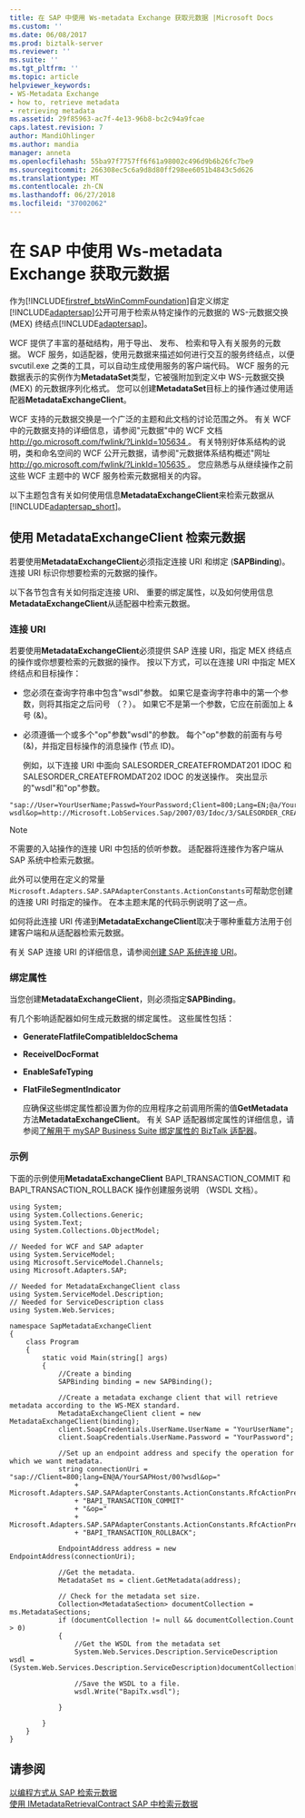 ```yaml
---
title: 在 SAP 中使用 Ws-metadata Exchange 获取元数据 |Microsoft Docs
ms.custom: ''
ms.date: 06/08/2017
ms.prod: biztalk-server
ms.reviewer: ''
ms.suite: ''
ms.tgt_pltfrm: ''
ms.topic: article
helpviewer_keywords:
- WS-Metadata Exchange
- how to, retrieve metadata
- retrieving metadata
ms.assetid: 29f85963-ac7f-4e13-96b8-bc2c94a9fcae
caps.latest.revision: 7
author: MandiOhlinger
ms.author: mandia
manager: anneta
ms.openlocfilehash: 55ba97f7757ff6f61a98002c496d9b6b26fc7be9
ms.sourcegitcommit: 266308ec5c6a9d8d80ff298ee6051b4843c5d626
ms.translationtype: MT
ms.contentlocale: zh-CN
ms.lasthandoff: 06/27/2018
ms.locfileid: "37002062"
---
```

# <a name="get-metadata-using-ws-metadata-exchange-in-sap"></a>在 SAP 中使用 Ws-metadata Exchange 获取元数据
作为[!INCLUDE[firstref_btsWinCommFoundation](../../includes/firstref-btswincommfoundation-md.md)]自定义绑定[!INCLUDE[adaptersap](../../includes/adaptersap-md.md)]公开可用于检索从特定操作的元数据的 WS-元数据交换 (MEX) 终结点[!INCLUDE[adaptersap](../../includes/adaptersap-md.md)]。  
  
 WCF 提供了丰富的基础结构，用于导出、 发布、 检索和导入有关服务的元数据。 WCF 服务，如适配器，使用元数据来描述如何进行交互的服务终结点，以便 svcutil.exe 之类的工具，可以自动生成使用服务的客户端代码。 WCF 服务的元数据表示的实例作为**MetadataSet**类型，它被强附加到定义中 WS-元数据交换 (MEX) 的元数据序列化格式。 您可以创建**MetadataSet**目标上的操作通过使用适配器**MetadataExchangeClient**。  
  
 WCF 支持的元数据交换是一个广泛的主题和此文档的讨论范围之外。 有关 WCF 中的元数据支持的详细信息，请参阅"元数据"中的 WCF 文档[ http://go.microsoft.com/fwlink/?LinkId=105634 ](http://go.microsoft.com/fwlink/?LinkId=105634)。 有关特别好体系结构的说明，类和命名空间的 WCF 公开元数据，请参阅"元数据体系结构概述"网址[ http://go.microsoft.com/fwlink/?LinkId=105635 ](http://go.microsoft.com/fwlink/?LinkId=105635)。 您应熟悉与从继续操作之前这些 WCF 主题中的 WCF 服务检索元数据相关的内容。  
  
 以下主题包含有关如何使用信息**MetadataExchangeClient**来检索元数据从[!INCLUDE[adaptersap_short](../../includes/adaptersap-short-md.md)]。  
  
## <a name="using-a-metadataexchangeclient-to-retrieve-metadata"></a>使用 MetadataExchangeClient 检索元数据  
 若要使用**MetadataExchangeClient**必须指定连接 URI 和绑定 (**SAPBinding**)。 连接 URI 标识你想要检索的元数据的操作。  
  
 以下各节包含有关如何指定连接 URI、 重要的绑定属性，以及如何使用信息**MetadataExchangeClient**从适配器中检索元数据。  
  
### <a name="the-connection-uri"></a>连接 URI  
 若要使用**MetadataExchangeClient**必须提供 SAP 连接 URI，指定 MEX 终结点的操作或你想要检索的元数据的操作。 按以下方式，可以在连接 URI 中指定 MEX 终结点和目标操作：  
  
- 您必须在查询字符串中包含"wsdl"参数。 如果它是查询字符串中的第一个参数，则将其指定之后问号 （？）。 如果它不是第一个参数，它应在前面加上 & 号 (&)。  
  
- 必须遵循一个或多个"op"参数"wsdl"的参数。 每个"op"参数的前面有与号 (&)，并指定目标操作的消息操作 (节点 ID)。  
  
  例如，以下连接 URI 中面向 SALESORDER_CREATEFROMDAT201 IDOC 和 SALESORDER_CREATEFROMDAT202 IDOC 的发送操作。 突出显示的"wsdl"和"op"参数。  
  
```  
"sap://User=YourUserName;Passwd=YourPassword;Client=800;Lang=EN;@a/YourSAPHost/00?wsdl&op=http://Microsoft.LobServices.Sap/2007/03/Idoc/3/SALESORDER_CREATEFROMDAT201//620/Send&op=http://Microsoft.LobServices.Sap/2007/03/Idoc/3/SALESORDER_CREATEFROMDAT202//620/Send"  
```  
  
> [!NOTE]
>  不需要的入站操作的连接 URI 中包括的侦听参数。 适配器将连接作为客户端从 SAP 系统中检索元数据。  
  
 此外可以使用在定义的常量`Microsoft.Adapters.SAP.SAPAdapterConstants.ActionConstants`可帮助您创建的连接 URI 时指定的操作。 在本主题末尾的代码示例说明了这一点。  
  
 如何将此连接 URI 传递到**MetadataExchangeClient**取决于哪种重载方法用于创建客户端和从适配器检索元数据。  
  
 有关 SAP 连接 URI 的详细信息，请参阅[创建 SAP 系统连接 URI](../../adapters-and-accelerators/adapter-sap/create-the-sap-system-connection-uri.md)。  
  
### <a name="binding-properties"></a>绑定属性  
 当您创建**MetadataExchangeClient**，则必须指定**SAPBinding**。  
  
 有几个影响适配器如何生成元数据的绑定属性。 这些属性包括：  
  
- **GenerateFlatfileCompatibleIdocSchema**  
  
- **ReceiveIDocFormat**  
  
- **EnableSafeTyping**  
  
- **FlatFileSegmentIndicator**  
  
  应确保这些绑定属性都设置为你的应用程序之前调用所需的值**GetMetadata**方法**MetadataExchangeClient**。 有关 SAP 适配器绑定属性的详细信息，请参阅[了解用于 mySAP Business Suite 绑定属性的 BizTalk 适配器](../../adapters-and-accelerators/adapter-sap/read-about-biztalk-adapter-for-mysap-business-suite-binding-properties.md)。  
  
### <a name="example"></a>示例  
 下面的示例使用**MetadataExchangeClient** BAPI_TRANSACTION_COMMIT 和 BAPI_TRANSACTION_ROLLBACK 操作创建服务说明 （WSDL 文档）。  
  
```  
using System;  
using System.Collections.Generic;  
using System.Text;  
using System.Collections.ObjectModel;  
  
// Needed for WCF and SAP adapter  
using System.ServiceModel;  
using Microsoft.ServiceModel.Channels;  
using Microsoft.Adapters.SAP;  
  
// Needed for MetadataExchangeClient class  
using System.ServiceModel.Description;  
// Needed for ServiceDescription class  
using System.Web.Services;  
  
namespace SapMetadataExchangeClient  
{  
    class Program  
    {  
        static void Main(string[] args)  
        {  
            //Create a binding  
            SAPBinding binding = new SAPBinding();  
  
            //Create a metadata exchange client that will retrieve metadata according to the WS-MEX standard.  
            MetadataExchangeClient client = new MetadataExchangeClient(binding);  
            client.SoapCredentials.UserName.UserName = "YourUserName";  
            client.SoapCredentials.UserName.Password = "YourPassword";  
  
            //Set up an endpoint address and specify the operation for which we want metadata.  
            string connectionUri = "sap://Client=800;lang=EN@A/YourSAPHost/00?wsdl&op="  
                + Microsoft.Adapters.SAP.SAPAdapterConstants.ActionConstants.RfcActionPrefix  
                + "BAPI_TRANSACTION_COMMIT"  
                + "&op="  
                + Microsoft.Adapters.SAP.SAPAdapterConstants.ActionConstants.RfcActionPrefix  
                + "BAPI_TRANSACTION_ROLLBACK";  
  
            EndpointAddress address = new EndpointAddress(connectionUri);  
  
            //Get the metadata.  
            MetadataSet ms = client.GetMetadata(address);  
  
            // Check for the metadata set size.   
            Collection<MetadataSection> documentCollection = ms.MetadataSections;  
            if (documentCollection != null && documentCollection.Count > 0)  
            {  
                //Get the WSDL from the metadata set  
                System.Web.Services.Description.ServiceDescription wsdl = (System.Web.Services.Description.ServiceDescription)documentCollection[0].Metadata;  
  
                //Save the WSDL to a file.  
                wsdl.Write("BapiTx.wsdl");    
  
            }  
  
        }  
    }  
}  
```  
  
## <a name="see-also"></a>请参阅  
 [以编程方式从 SAP 检索元数据](../../adapters-and-accelerators/adapter-sap/get-metadata-programmatically-from-sap.md)   
 [使用 IMetadataRetrievalContract SAP 中检索元数据](../../adapters-and-accelerators/adapter-sap/get-metadata-in-sap-using-imetadataretrievalcontract.md)